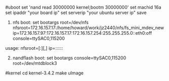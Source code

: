 #uboot 
set 'nand read 30000000 kernel;bootm 30000000'
set machid 16a
set ipaddr "your board ip"
set serverip "your ubuntu server ip"
save

1. nfs boot:
set bootargs  root=/dev/nfs nfsroot=172.16.157.17:/home/howard/work/jz2440/nfs/fs_mini_mdev_new ip=172.16.157.97:172.16.157.17:172.16.157.254:255.255.255.0::eth0:off  console=ttySAC0,115200

usage:
nfsroot=[<server-ip>:]<root-dir>[,<nfs-options>]
ip=<client-ip>:<server-ip>:<gw-ip>:<netmask>:<hostname>:<device>:<autoconf>

2. nandflash boot:
set bootargs console=ttySAC0,115200 root=/dev/mtdblock3

#kernel 
cd kernel-3.4.2
make uImage


	
